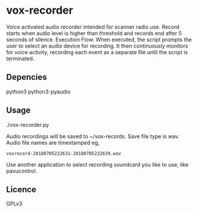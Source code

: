 # vox-recorder

Voice activated audio recorder intended for scanner radio use. Record starts when audio level is higher than threshold and records end after 5 seconds of silence.
Execution Flow: When executed, the script prompts the user to select an audio device for recording. It then continuously monitors for voice activity, recording each event as a separate file until the script is terminated.

## Depencies
python3
python3-pyaudio

## Usage

./vox-recorder.py

Audio recordings will be saved to ~/vox-records. Save file type is wav. Audio file names are timestamped eg,

    voxrecord-20180705222631-20180705222639.wav
    
Use another application to select recording soundcard you like to use, like pavucontrol.

## Licence

GPLv3
